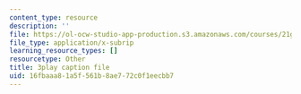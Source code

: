 ```yaml
---
content_type: resource
description: ''
file: https://ol-ocw-studio-app-production.s3.amazonaws.com/courses/21g-503-japanese-iii-fall-2019/16fbaaa81a5f561b8ae772c0f1eecbb7_aDAsbWBTlvI.vtt
file_type: application/x-subrip
learning_resource_types: []
resourcetype: Other
title: 3play caption file
uid: 16fbaaa8-1a5f-561b-8ae7-72c0f1eecbb7
---
```


